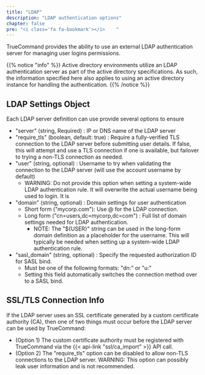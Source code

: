 ```yaml
---
title: "LDAP"
description: "LDAP authentication options"
chapter: false
pre: "<i class='fa fa-bookmark'></i>	"
---
```


TrueCommand provides the ability to use an external LDAP authentication server for managing user logins permissions.

{{% notice "info" %}}
Active directory environments utilize an LDAP authentication server as part of the active directory specifications. As such, the information specified here also applies to using an active directory instance for handling the authentication.
{{% /notice %}}

## LDAP Settings Object
Each LDAP server definition can use provide several options to ensure 

* "server" (string, Required) : IP or DNS name of the LDAP server
* "require_tls" (boolean, default: true) : Require a fully-verified TLS connection to the LDAP server before submitting user details. If false, this will attempt and use a TLS connection if one is available, but failover to trying a non-TLS connection as needed. 
* "user" (string, optional) : Username to try when validating the connection to the LDAP server (will use the account username by default)
   * WARNING: Do not provide this option when setting a system-wide LDAP authentication rule. It will overwrite the actual username being used to login. It is 
* "domain" (string, optional) : Domain settings for user authentication
   * Short form ("mycorp.com"): Use <username>@<domain> for the LDAP connection.
   * Long form ("cn=users,dc=mycorp,dc=com") : Full list of domain settings needed for LDAP authentication.
      * NOTE: The "${USER}" string can be used in the long-form domain definition as a placeholder for the username. This will typically be needed when setting up a system-wide LDAP authentication rule.
* "sasl_domain" (string, optional) : Specify the requested authorization ID for SASL bind.
   * Must be one of the following formats: "dn:<distinguished name>" or "u:<username>"
   * Setting this field automatically switches the connection method over to a SASL bind.

## SSL/TLS Connection Info
If the LDAP server uses an SSL certificate generated by a custom certificate authority (CA), then one of two things must occur before the LDAP server can be used by TrueCommand:

* (Option 1) The custom certificate authority must be registered with TrueCommand via the {{< api-link "ssl/ca_import" >}} API call.
* (Option 2) The "require_tls" option can be disabled to allow non-TLS connections to the LDAP server. WARNING: This option can possibly leak user information and is not recommended.
